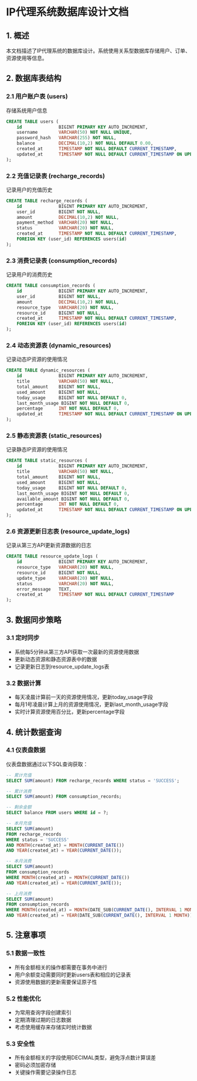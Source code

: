 # IP代理系统数据库设计文档

## 1. 概述
本文档描述了IP代理系统的数据库设计。系统使用关系型数据库存储用户、订单、资源使用等信息。

## 2. 数据库表结构

### 2.1 用户账户表 (users)
存储系统用户信息
```sql
CREATE TABLE users (
    id              BIGINT PRIMARY KEY AUTO_INCREMENT,
    username        VARCHAR(50) NOT NULL UNIQUE,
    password_hash   VARCHAR(255) NOT NULL,
    balance         DECIMAL(10,2) NOT NULL DEFAULT 0.00,
    created_at      TIMESTAMP NOT NULL DEFAULT CURRENT_TIMESTAMP,
    updated_at      TIMESTAMP NOT NULL DEFAULT CURRENT_TIMESTAMP ON UPDATE CURRENT_TIMESTAMP
);
```

### 2.2 充值记录表 (recharge_records)
记录用户的充值历史
```sql
CREATE TABLE recharge_records (
    id              BIGINT PRIMARY KEY AUTO_INCREMENT,
    user_id         BIGINT NOT NULL,
    amount          DECIMAL(10,2) NOT NULL,
    payment_method  VARCHAR(20) NOT NULL,
    status          VARCHAR(20) NOT NULL,
    created_at      TIMESTAMP NOT NULL DEFAULT CURRENT_TIMESTAMP,
    FOREIGN KEY (user_id) REFERENCES users(id)
);
```

### 2.3 消费记录表 (consumption_records)
记录用户的消费历史
```sql
CREATE TABLE consumption_records (
    id              BIGINT PRIMARY KEY AUTO_INCREMENT,
    user_id         BIGINT NOT NULL,
    amount          DECIMAL(10,2) NOT NULL,
    resource_type   VARCHAR(20) NOT NULL,
    resource_id     BIGINT NOT NULL,
    created_at      TIMESTAMP NOT NULL DEFAULT CURRENT_TIMESTAMP,
    FOREIGN KEY (user_id) REFERENCES users(id)
);
```

### 2.4 动态资源表 (dynamic_resources)
记录动态IP资源的使用情况
```sql
CREATE TABLE dynamic_resources (
    id              BIGINT PRIMARY KEY AUTO_INCREMENT,
    title           VARCHAR(50) NOT NULL,
    total_amount    BIGINT NOT NULL,
    used_amount     BIGINT NOT NULL,
    today_usage     BIGINT NOT NULL DEFAULT 0,
    last_month_usage BIGINT NOT NULL DEFAULT 0,
    percentage      INT NOT NULL DEFAULT 0,
    updated_at      TIMESTAMP NOT NULL DEFAULT CURRENT_TIMESTAMP ON UPDATE CURRENT_TIMESTAMP
);
```

### 2.5 静态资源表 (static_resources)
记录静态IP资源的使用情况
```sql
CREATE TABLE static_resources (
    id              BIGINT PRIMARY KEY AUTO_INCREMENT,
    title           VARCHAR(50) NOT NULL,
    total_amount    BIGINT NOT NULL,
    used_amount     BIGINT NOT NULL,
    today_usage     BIGINT NOT NULL DEFAULT 0,
    last_month_usage BIGINT NOT NULL DEFAULT 0,
    available_amount BIGINT NOT NULL DEFAULT 0,
    percentage      INT NOT NULL DEFAULT 0,
    updated_at      TIMESTAMP NOT NULL DEFAULT CURRENT_TIMESTAMP ON UPDATE CURRENT_TIMESTAMP
);
```

### 2.6 资源更新日志表 (resource_update_logs)
记录从第三方API更新资源数据的日志
```sql
CREATE TABLE resource_update_logs (
    id              BIGINT PRIMARY KEY AUTO_INCREMENT,
    resource_type   VARCHAR(20) NOT NULL,
    resource_id     BIGINT NOT NULL,
    update_type     VARCHAR(20) NOT NULL,
    status          VARCHAR(20) NOT NULL,
    error_message   TEXT,
    created_at      TIMESTAMP NOT NULL DEFAULT CURRENT_TIMESTAMP
);
```

## 3. 数据同步策略

### 3.1 定时同步
- 系统每5分钟从第三方API获取一次最新的资源使用数据
- 更新动态资源和静态资源表中的数据
- 记录更新日志到resource_update_logs表

### 3.2 数据计算
- 每天凌晨计算前一天的资源使用情况，更新today_usage字段
- 每月1号凌晨计算上月的资源使用情况，更新last_month_usage字段
- 实时计算资源使用百分比，更新percentage字段

## 4. 统计数据查询

### 4.1 仪表盘数据
仪表盘数据通过以下SQL查询获取：

```sql
-- 累计充值
SELECT SUM(amount) FROM recharge_records WHERE status = 'SUCCESS';

-- 累计消费
SELECT SUM(amount) FROM consumption_records;

-- 剩余金额
SELECT balance FROM users WHERE id = ?;

-- 本月充值
SELECT SUM(amount) 
FROM recharge_records 
WHERE status = 'SUCCESS' 
AND MONTH(created_at) = MONTH(CURRENT_DATE())
AND YEAR(created_at) = YEAR(CURRENT_DATE());

-- 本月消费
SELECT SUM(amount) 
FROM consumption_records 
WHERE MONTH(created_at) = MONTH(CURRENT_DATE())
AND YEAR(created_at) = YEAR(CURRENT_DATE());

-- 上月消费
SELECT SUM(amount) 
FROM consumption_records 
WHERE MONTH(created_at) = MONTH(DATE_SUB(CURRENT_DATE(), INTERVAL 1 MONTH))
AND YEAR(created_at) = YEAR(DATE_SUB(CURRENT_DATE(), INTERVAL 1 MONTH));
```

## 5. 注意事项

### 5.1 数据一致性
- 所有金额相关的操作都需要在事务中进行
- 用户余额变动需要同时更新users表和相应的记录表
- 资源使用数据的更新需要保证原子性

### 5.2 性能优化
- 为常用查询字段创建索引
- 定期清理过期的日志数据
- 考虑使用缓存来存储实时统计数据

### 5.3 安全性
- 所有金额相关的字段使用DECIMAL类型，避免浮点数计算误差
- 密码必须加密存储
- 关键操作需要记录操作日志
